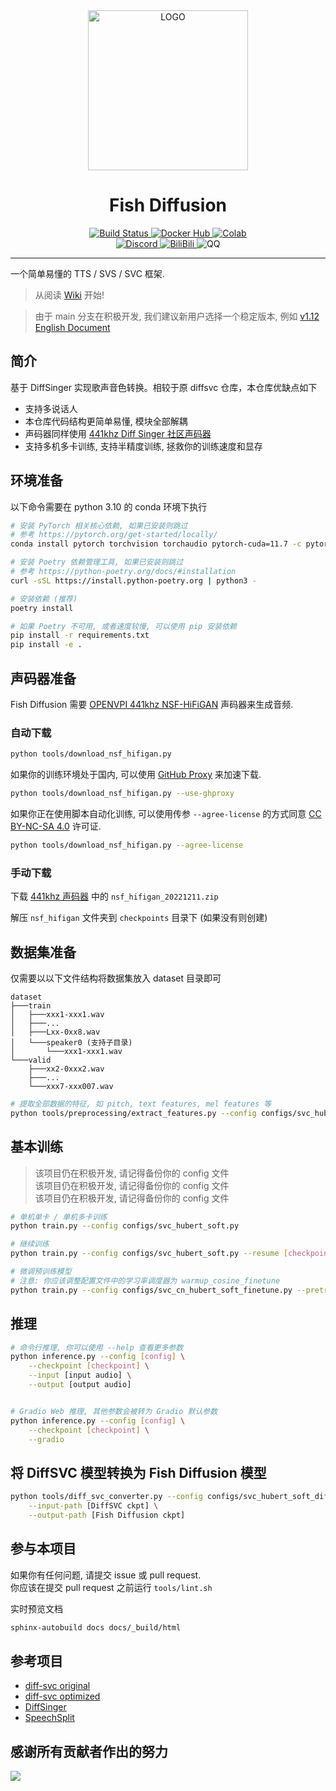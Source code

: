 <div align="center">

<img alt="LOGO" src="https://cdn.jsdelivr.net/gh/fishaudio/fish-diffusion@main/images/logo_512x512.png" width="256" height="256" />

# Fish Diffusion

<div>
<a href="https://github.com/fishaudio/fish-diffusion/actions/workflows/ci.yml">
<img alt="Build Status" src="https://img.shields.io/github/actions/workflow/status/fishaudio/fish-diffusion/ci.yml?style=flat-square&logo=GitHub">
</a>
<a href="https://hub.docker.com/r/lengyue233/fish-diffusion">
<img alt="Docker Hub" src="https://img.shields.io/docker/cloud/build/lengyue233/fish-diffusion?style=flat-square&logo=Docker&logoColor=white">
</a>
<a href="https://colab.research.google.com/drive/1GPNq1FWH5LE2f79M4QV2UbdWWazfgrpt">
<img alt="Colab" src="https://img.shields.io/badge/Colab-Notebook-F9AB00?logo=Google%20Colab&style=flat-square&logoColor=white">
</a>
</div>

<div>
<a href="https://discord.gg/wbYSRBrW2E">
<img alt="Discord" src="https://img.shields.io/discord/1044927142900809739?color=%23738ADB&label=Discord&logo=discord&logoColor=white&style=flat-square">
</a>
<a href="https://space.bilibili.com/23195420">
<img alt="BiliBili" src="https://img.shields.io/badge/BiliBili-%E5%86%B7%E6%9C%882333-00A1D6?logo=bilibili&style=flat-square&logoColor=white">
</a>
<img alt="QQ" src="https://img.shields.io/badge/QQ-588056461-EB1923?logo=Tencent%20QQ&style=flat-square">
</div>

</div>

------

一个简单易懂的 TTS / SVS / SVC 框架.

> 从阅读 [Wiki](https://fishaudio.github.io/fish-diffusion/) 开始! 
 
> 由于 main 分支在积极开发, 我们建议新用户选择一个稳定版本, 例如 [v1.12](https://github.com/fishaudio/fish-diffusion/tree/v1.12)  
[English Document](README.en.md)

## 简介
基于 DiffSinger 实现歌声音色转换。相较于原 diffsvc 仓库，本仓库优缺点如下
+ 支持多说话人
+ 本仓库代码结构更简单易懂, 模块全部解耦
+ 声码器同样使用 [441khz Diff Singer 社区声码器](https://openvpi.github.io/vocoders/)
+ 支持多机多卡训练, 支持半精度训练, 拯救你的训练速度和显存

## 环境准备
以下命令需要在 python 3.10 的 conda 环境下执行

```bash
# 安装 PyTorch 相关核心依赖, 如果已安装则跳过
# 参考 https://pytorch.org/get-started/locally/
conda install pytorch torchvision torchaudio pytorch-cuda=11.7 -c pytorch -c nvidia

# 安装 Poetry 依赖管理工具, 如果已安装则跳过
# 参考 https://python-poetry.org/docs/#installation
curl -sSL https://install.python-poetry.org | python3 -

# 安装依赖 (推荐)
poetry install

# 如果 Poetry 不可用, 或者速度较慢, 可以使用 pip 安装依赖
pip install -r requirements.txt
pip install -e .
```

## 声码器准备
Fish Diffusion 需要 [OPENVPI 441khz NSF-HiFiGAN](https://github.com/openvpi/vocoders/releases/tag/nsf-hifigan-v1) 声码器来生成音频.

### 自动下载
```bash
python tools/download_nsf_hifigan.py
```

如果你的训练环境处于国内, 可以使用 [GitHub Proxy](https://ghproxy.com/) 来加速下载.

```bash
python tools/download_nsf_hifigan.py --use-ghproxy
```

如果你正在使用脚本自动化训练, 可以使用传参 `--agree-license` 的方式同意 [CC BY-NC-SA 4.0](https://creativecommons.org/licenses/by-nc-sa/4.0/) 许可证.

```bash
python tools/download_nsf_hifigan.py --agree-license
```

### 手动下载
下载 [441khz 声码器](https://github.com/openvpi/vocoders/releases/tag/nsf-hifigan-v1) 中的 `nsf_hifigan_20221211.zip`

解压 `nsf_hifigan` 文件夹到 `checkpoints` 目录下 (如果没有则创建)

## 数据集准备
仅需要以以下文件结构将数据集放入 dataset 目录即可

```shell
dataset
├───train
│   ├───xxx1-xxx1.wav
│   ├───...
│   ├───Lxx-0xx8.wav
│   └───speaker0 (支持子目录)
│       └───xxx1-xxx1.wav
└───valid
    ├───xx2-0xxx2.wav
    ├───...
    └───xxx7-xxx007.wav
```

```bash
# 提取全部数据的特征, 如 pitch, text features, mel features 等
python tools/preprocessing/extract_features.py --config configs/svc_hubert_soft.py --path dataset --clean
```

## 基本训练
> 该项目仍在积极开发, 请记得备份你的 config 文件  
> 该项目仍在积极开发, 请记得备份你的 config 文件  
> 该项目仍在积极开发, 请记得备份你的 config 文件

```bash
# 单机单卡 / 单机多卡训练
python train.py --config configs/svc_hubert_soft.py

# 继续训练
python train.py --config configs/svc_hubert_soft.py --resume [checkpoint]

# 微调预训练模型
# 注意: 你应该调整配置文件中的学习率调度器为 warmup_cosine_finetune
python train.py --config configs/svc_cn_hubert_soft_finetune.py --pretrained [checkpoint]
```

## 推理
```bash
# 命令行推理, 你可以使用 --help 查看更多参数
python inference.py --config [config] \
    --checkpoint [checkpoint] \
    --input [input audio] \
    --output [output audio]


# Gradio Web 推理, 其他参数会被转为 Gradio 默认参数
python inference.py --config [config] \
    --checkpoint [checkpoint] \
    --gradio
```

## 将 DiffSVC 模型转换为 Fish Diffusion 模型
```bash
python tools/diff_svc_converter.py --config configs/svc_hubert_soft_diff_svc.py \
    --input-path [DiffSVC ckpt] \
    --output-path [Fish Diffusion ckpt]
```

## 参与本项目
如果你有任何问题, 请提交 issue 或 pull request.  
你应该在提交 pull request 之前运行 `tools/lint.sh`

实时预览文档
```bash
sphinx-autobuild docs docs/_build/html
```


## 参考项目
+ [diff-svc original](https://github.com/prophesier/diff-svc)
+ [diff-svc optimized](https://github.com/innnky/diff-svc/)
+ [DiffSinger](https://github.com/openvpi/DiffSinger/)
+ [SpeechSplit](https://github.com/auspicious3000/SpeechSplit)

## 感谢所有贡献者作出的努力

<a href="https://github.com/fishaudio/fish-diffusion/graphs/contributors" target="_blank">
  <img src="https://contrib.rocks/image?repo=fishaudio/fish-diffusion" />
</a>
